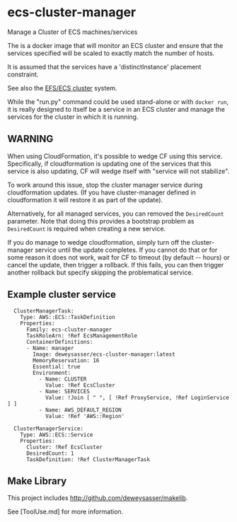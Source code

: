 # ecs-cluster-manager

Manage a Cluster of ECS machines/services

The is a docker image that will monitor an ECS cluster and ensure that
the services specified will be scaled to exactly match the number of
hosts.

It is assumed that the services have a 'distinctInstance' placement
constraint.

See also the [EFS/ECS
cluster](https://github.com/deweysasser/ecs-template) system.

While the "run.py" command could be used stand-alone or with `docker
run`, it is really designed to itself be a service in an ECS cluster
and manage the services for the cluster in which it is running.

WARNING
-------

When using CloudFormation, it's possible to wedge CF using
this service.  Specifically, if cloudformation is updating one of the
services that this service is also updating, CF will wedge itself with
"service will not stabilize".  

To work around this issue, stop the cluster manager service during
cloudformation updates. (If you have cluster-manager defined in
cloudformation it will restore it as part of the update).

Alternatively, for all managed services, you can removed the
`DesiredCount` parameter.  Note that doing this provides a bootstrap
problem as `DesiredCount` is required when creating a new service.

If you do manage to wedge cloudformation, simply turn off the
cluster-manager service until the update completes.  If you cannot do
that or for some reason it does not work, wait for CF to timeout (by
default -- hours) or cancel the update, then trigger a rollback.  If
this fails, you can then trigger another rollback but specify skipping
the problematical service.

## Example cluster service

```
  ClusterManagerTask:
    Type: AWS::ECS::TaskDefinition
    Properties:
      Family: ecs-cluster-manager
      TaskRoleArn: !Ref EcsManagementRole       
      ContainerDefinitions:
      - Name: manager
        Image: deweysasser/ecs-cluster-manager:latest
        MemoryReservation: 16
        Essential: true
        Environment:
          - Name: CLUSTER
            Value: !Ref EcsCluster
          - Name: SERVICES
            Value: !Join [ " ", [ !Ref ProxyService, !Ref LoginService ] ]
          - Name: AWS_DEFAULT_REGION
            Value: !Ref 'AWS::Region'

  ClusterManagerService:
    Type: AWS::ECS::Service
    Properties:
      Cluster: !Ref EcsCluster
      DesiredCount: 1
      TaskDefinition: !Ref ClusterManagerTask
```


## Make Library

This project includes http://github.com/deweysasser/makelib.

See [ToolUse.md] for more information.